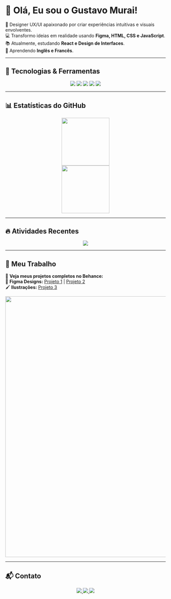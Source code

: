 # 👋 Olá, Eu sou o Gustavo Murai!

🎨 Designer UX/UI apaixonado por criar experiências intuitivas e visuais envolventes.  
💻 Transformo ideias em realidade usando **Figma, HTML, CSS e JavaScript**.  
📚 Atualmente, estudando **React e Design de Interfaces**.  
📖 Aprendendo **Inglês e Francês**.  

---

## 🚀 Tecnologias & Ferramentas  

<div align="center">
  <img src="https://img.shields.io/badge/Figma-UI%2FUX%20Design-blue?style=for-the-badge&logo=figma">
  <img src="https://img.shields.io/badge/Adobe%20XD-UI%2FUX-purple?style=for-the-badge&logo=adobexd">
  <img src="https://img.shields.io/badge/HTML5-Front--End-orange?style=for-the-badge&logo=html5">
  <img src="https://img.shields.io/badge/CSS3-Layout-blue?style=for-the-badge&logo=css3">
  <img src="https://img.shields.io/badge/JavaScript-Interatividade-yellow?style=for-the-badge&logo=javascript">
</div>

---

## 📊 Estatísticas do GitHub  

<div align="center">
  <img height="150em" src="https://github-readme-stats.vercel.app/api?username=gustavomurai&count_private=true&theme=github_dark&show_icons=true&cache_seconds=0"/>
  <br>
  <img height="150em" src="https://github-readme-stats.vercel.app/api/top-langs/?username=gustavomurai&layout=compact&theme=github_dark&cache_seconds=0"/>
</div>

---

## 🔥 Atividades Recentes  

<div align="center">
  <img src="https://github-readme-activity-graph.vercel.app/graph?username=gustavomurai&bg_color=0d1117&color=9ed5ff&line=e0f2ff&point=2372d9&area=true&hide_border=true&locale=pt-br"/>
</div>

---

## 🎨 Meu Trabalho  

🔗 **Veja meus projetos completos no Behance:**  
🎨 **Figma Designs:** [Projeto 1](#) | [Projeto 2](#)  
🖌️ **Ilustrações:** [Projeto 3](#)  

<div align="center">
  <a href="https://www.behance.net/Muraiart" target="_blank">
    <img src="https://github.com/gustavomurai/GustavoMurai/assets/140205418/c7be1295-cbb1-4f13-a570-96f1045231ad" width="820px" />
  </a>
</div>

---

## 📬 Contato  

<div align="center">
  <a href="https://www.linkedin.com/in/gustavo-cerqueira-murai-52a815223" target="_blank">
    <img src="https://img.shields.io/badge/-LinkedIn-%230077B5?style=for-the-badge&logo=linkedin&logoColor=white">
  </a>
  <a href="mailto:muraigustavo@gmail.com">
    <img src="https://img.shields.io/badge/-Gmail-%23333?style=for-the-badge&logo=gmail&logoColor=white">
  </a>
  <a href="https://www.behance.net/Muraiart" target="_blank">
    <img src="https://img.shields.io/badge/-Behance-%231776F2?style=for-the-badge&logo=behance&logoColor=white">
  </a>
</div>
